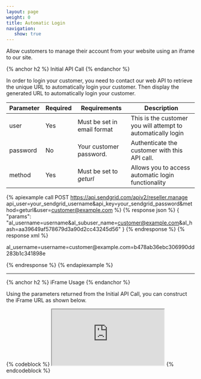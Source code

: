 ```yaml
---
layout: page
weight: 0
title: Automatic Login
navigation:
   show: true
---
```


Allow customers to manage their account from your website using an iframe to our site.


{% anchor h2 %}
Initial API Call 
{% endanchor %}

In order to login your customer, you need to contact our web API to retrieve the unique URL to automatically login your customer. Then display the generated URL to automatically login your customer.

<table class="table table-bordered table-striped">
   <thead>
      <tr>
         <th>Parameter</th>
         <th>Required</th>
         <th>Requirements</th>
         <th>Description</th>
      </tr>
   </thead>
   <tbody>
      <tr>
         <td>user</td>
         <td>Yes</td>
         <td>Must be set in email format</td>
         <td>This is the customer you will attempt to automatically login</td>
      </tr>
      <tr>
         <td>password</td>
         <td>No</td>
         <td>Your customer password.</td>
         <td>Authenticate the customer with this API call.</td>
      </tr>
      <tr>
         <td>method</td>
         <td>Yes</td>
         <td>
            Must be set to
            <em>geturl</em>
         </td>
         <td>Allows you to access automatic login functionality</td>
      </tr>
   </tbody>
</table>



{% apiexample call POST https://api.sendgrid.com/apiv2/reseller.manage api_user=your_sendgrid_username&api_key=your_sendgrid_password&method=geturl&user=customer@example.com %}
  {% response json %}
{
  "params": "al_username=username&al_subuser_name=customer@example.com&al_hash=aa39649af578679d3a90d2cc43245d56"
}
{% endresponse %}
  {% response xml %}
<?xml version="1.0" encoding="ISO-8859-1"?>

<params>
   <params>al_username=username=customer@example.com=b478ab36ebc306990dd283b1c341898e</params>
</params>

  {% endresponse %}
{% endapiexample %}

* * * * *


{% anchor h2 %}
iFrame Usage 
{% endanchor %}

Using the parameters returned from the Initial API Call, you can construct the iFrame URL as shown below.

{% codeblock %} <iframe src="https://sendgrid.com/account?al_username=username&amp;al_subuser_name=example@example.com&amp;al_hash=aa39649af578679d3a90d2cc43245d56"></iframe> {% endcodeblock %}

</div>
</div>

